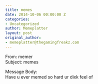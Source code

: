```yaml
---
title: memes
date: 2014-10-06 00:00:00 Z
categories:
- Uncategorized
author: Memeplatter
layout: post
original_author:
- memeplatter@thegamingfreakz.com
---
```


From: memer  
Subject: memes

Message Body:  
Have u ever memed so hard ur dixk feel of